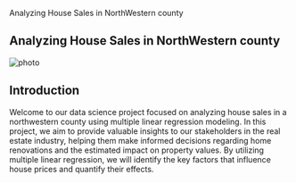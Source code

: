 Analyzing House Sales in NorthWestern county

## Analyzing House Sales in NorthWestern county
 
 ![photo](https://images.pexels.com/photos/2604670/pexels-photo-2604670.jpeg?auto=compress&cs=tinysrgb&w=1260&h=750&dpr=1)
    
## Introduction
Welcome to our data science project focused on analyzing house sales in a northwestern county using multiple linear regression modeling. In this project, we aim to provide valuable insights to our stakeholders in the real estate industry, helping them make informed decisions regarding home renovations and the estimated impact on property values. By utilizing multiple linear regression, we will identify the key factors that influence house prices and quantify their effects.